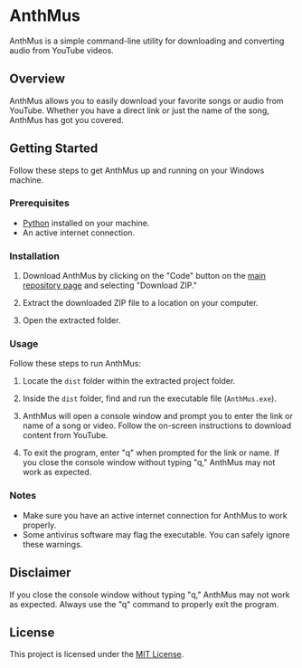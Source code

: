 # AnthMus

AnthMus is a simple command-line utility for downloading and converting audio from YouTube videos.

## Overview

AnthMus allows you to easily download your favorite songs or audio from YouTube. Whether you have a direct link or just the name of the song, AnthMus has got you covered.

## Getting Started

Follow these steps to get AnthMus up and running on your Windows machine.

### Prerequisites

- [Python](https://www.python.org/) installed on your machine.
- An active internet connection.

### Installation

1. Download AnthMus by clicking on the "Code" button on the [main repository page](https://github.com/yourusername/AnthMus) and selecting "Download ZIP."

2. Extract the downloaded ZIP file to a location on your computer.

3. Open the extracted folder.

### Usage

Follow these steps to run AnthMus:

1. Locate the `dist` folder within the extracted project folder.

2. Inside the `dist` folder, find and run the executable file (`AnthMus.exe`).

3. AnthMus will open a console window and prompt you to enter the link or name of a song or video. Follow the on-screen instructions to download content from YouTube.

4. To exit the program, enter "q" when prompted for the link or name. If you close the console window without typing "q," AnthMus may not work as expected.

### Notes

- Make sure you have an active internet connection for AnthMus to work properly.
- Some antivirus software may flag the executable. You can safely ignore these warnings.

## Disclaimer

If you close the console window without typing "q," AnthMus may not work as expected. Always use the "q" command to properly exit the program.

## License

This project is licensed under the [MIT License](LICENSE).
